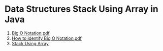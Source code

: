 # Data Structures Stack Using Array in Java

1. [Big O Notation.pdf](https://github.com/VaibhavMojidra/Data-Structures---Stack-Using-Array-in-Java/blob/master/Documentation/Big%20O%20Notation.pdf)
2. [How to identify Big O Notation.pdf](https://github.com/VaibhavMojidra/Data-Structures---Stack-Using-Array-in-Java/blob/master/Documentation/How%20to%20identify%20Big%20O%20Notation.pdf)
3. [Stack Using Array](https://github.com/VaibhavMojidra/Data-Structures---Stack-Using-Array-in-Java/blob/master/Documentation/Stack%20Using%20Array.pdf)
